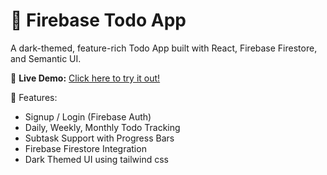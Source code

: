 # 🚀 Firebase Todo App

A dark-themed, feature-rich Todo App built with React, Firebase Firestore, and Semantic UI.

🔗 **Live Demo:** [Click here to try it out!](https://todo-task-manager-7630b.web.app)

📂 Features:
- Signup / Login (Firebase Auth)
- Daily, Weekly, Monthly Todo Tracking
- Subtask Support with Progress Bars
- Firebase Firestore Integration
- Dark Themed UI using tailwind css 
